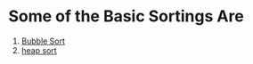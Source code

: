 # Some of the Basic Sortings Are
1. [Bubble Sort](https://github.com/amanshah008/Design-and-analysis-of-algorithm-Basic-/tree/master/sorting/bubble)
2. [heap sort](bubble)
